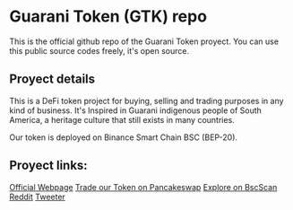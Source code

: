 # Guarani Token (GTK) repo

This is the official github repo of the Guarani Token proyect.
You can use this public source codes freely, it's open source.

## Proyect details
This is a DeFi token project for buying, selling and trading purposes in any kind of business. It's Inspired in Guarani indigenous people of South America, a heritage culture that still exists in many countries. 

Our token is deployed on Binance Smart Chain BSC (BEP-20).

## Proyect links:
[Official Webpage](https://guarani-token.io)
[Trade our Token on Pancakeswap](https://pancakeswap.finance/swap?outputCurrency=0x8efb256d89813668eed5a358fb6a83d142f191de/)
[Explore on BscScan](http://guarani-token.io/img/BSCscan.png)
[Reddit](https://www.reddit.com/r/guaranitoken/)
[Tweeter](https://twitter.com/GuaraniToken)
